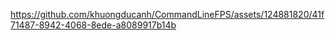 
https://github.com/khuongducanh/CommandLineFPS/assets/124881820/41f71487-8942-4068-8ede-a8089917b14b
